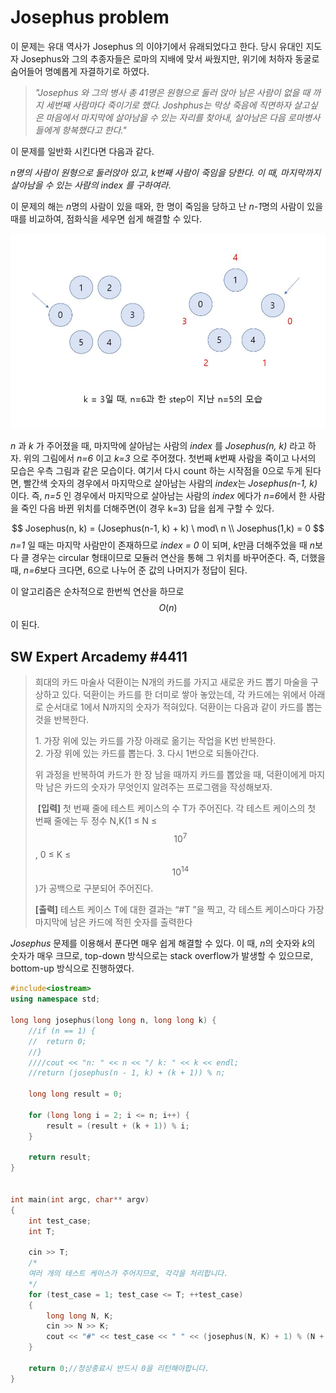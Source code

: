 # Josephus problem

[참고]: https://www.geeksforgeeks.org/josephus-problem-set-1-a-on-solution/



 이 문제는 유대 역사가 Josephus 의 이야기에서 유래되었다고 한다. 당시 유대인 지도자 Josephus와 그의 추종자들은 로마의 지배에 맞서 싸웠지만, 위기에 처하자 동굴로 숨어들어 명예롭게 자결하기로 하였다.

>   *"Josephus 와 그의 병사 총 41명은 원형으로 둘러 앉아 남은 사람이 없을 때 까지 세번째 사람마다 죽이기로 했다. Joshphus는 막상 죽음에 직면하자 살고싶은 마음에서 마지막에 살아남을 수 있는 자리를 찾아내, 살아남은 다음 로마병사들에게 항복했다고 한다."*

 이 문제를 일반화 시킨다면 다음과 같다.

 *n명의 사람이 원형으로 둘러앉아 있고, k번째 사람이 죽임을 당한다. 이 때, 마지막까지 살아남을 수 있는 사람의 index 를 구하여라*. 

 이 문제의 해는 *n*명의 사람이 있을 때와, 한 명이 죽임을 당하고 난 *n-1*명의 사람이 있을 때를 비교하여, 점화식을 세우면 쉽게 해결할 수 있다.

![josephus_1.JPG](https://github.com/sjnov11/sjnov11.github.com/blob/master/_img/2018/06/17/josephus_1.JPG?raw=true) 

 *n* 과 *k* 가 주어졌을 때, 마지막에 살아남는 사람의 *index* 를 *Josephus(n, k)* 라고 하자. 위의 그림에서 *n=6* 이고 *k=3* 으로 주어졌다. 첫번째 *k*번째 사람을 죽이고 나서의 모습은 우측 그림과 같은 모습이다. 여기서 다시 count 하는 시작점을 0으로 두게 된다면, 빨간색 숫자의 경우에서 마지막으로 살아남는 사람의 *index*는 *Josephus(n-1, k)* 이다. 즉, *n=5* 인 경우에서 마지막으로 살아남는 사람의 *index* 에다가 *n=6*에서 한 사람을 죽인 다음 바뀐 위치를 더해주면(이 경우 k=3) 답을 쉽게 구할 수 있다. 

$$
Josephus(n, k) = (Josephus(n-1, k) + k) \ mod\  n \\
Josephus(1,k) = 0
$$
 *n=1* 일 때는 마지막 사람만이 존재하므로 *index = 0* 이 되며, *k*만큼 더해주었을 때 *n*보다 클 경우는 circular 형태이므로 모듈러 연산을 통해 그 위치를 바꾸어준다. 즉, 더했을 때, *n=6*보다 크다면, 6으로 나누어 준 값의 나머지가 정답이 된다.

 이 알고리즘은 순차적으로 한번씩 연산을 하므로 $$O(n)$$이 된다.



## SW Expert Arcademy #4411

[문제#4411]: https://www.swexpertacademy.com/main/code/problem/problemDetail.do?contestProbId=AWNcL9nKpbEDFAV8	"덕환이의 카드뽑기"



>  희대의 카드 마술사 덕환이는 N개의 카드를 가지고 새로운 카드 뽑기 마술을 구상하고 있다.  덕환이는 카드를 한 더미로 쌓아 놓았는데, 각 카드에는 위에서 아래로 순서대로 1에서 N까지의 숫자가 적혀있다.  덕환이는 다음과 같이 카드를 뽑는 것을 반복한다.  
>
> 1. 가장 위에 있는 카드를 가장 아래로 옮기는 작업을 K번 반복한다.  
> 2. 가장 위에 있는 카드를 뽑는다. 
> 3. 다시 1번으로 되돌아간다.   
>
>  위 과정을 반복하여 카드가 한 장 남을 때까지 카드를 뽑았을 때,  덕환이에게 마지막 남은 카드의 숫자가 무엇인지 알려주는 프로그램을 작성해보자.   
>
>  **[입력]**  첫 번째 줄에 테스트 케이스의 수 T가 주어진다.  각 테스트 케이스의 첫 번째 줄에는 두 정수 N,K(1 ≤ N ≤ $$10^7$$, 0 ≤ K ≤ $$10^{14}$$)가 공백으로 구분되어 주어진다.   
>
> **[출력]**  테스트 케이스 T에 대한 결과는 “#T ”을 찍고, 각 테스트 케이스마다 가장 마지막에 남은 카드에 적힌 숫자를 출력한다 



 *Josephus* 문제를 이용해서 푼다면 매우 쉽게 해결할 수 있다. 이 때, *n*의 숫자와 *k*의 숫자가 매우 크므로, top-down 방식으로는 stack overflow가 발생할 수 있으므로, bottom-up 방식으로 진행하였다.



```c++
#include<iostream>
using namespace std;

long long josephus(long long n, long long k) {
	//if (n == 1) {
	//	return 0;
	//}
	////cout << "n: " << n << "/ k: " << k << endl;
	//return (josephus(n - 1, k) + (k + 1)) % n;
	
	long long result = 0;

	for (long long i = 2; i <= n; i++) {
		result = (result + (k + 1)) % i;
	}

	return result;
}


int main(int argc, char** argv)
{
	int test_case;
	int T;
	
	cin >> T;
	/*
	여러 개의 테스트 케이스가 주어지므로, 각각을 처리합니다.
	*/
	for (test_case = 1; test_case <= T; ++test_case)
	{
		long long N, K;
		cin >> N >> K;
		cout << "#" << test_case << " " << (josephus(N, K) + 1) % (N + 1) << endl;
	}

	return 0;//정상종료시 반드시 0을 리턴해야합니다.
}
```

